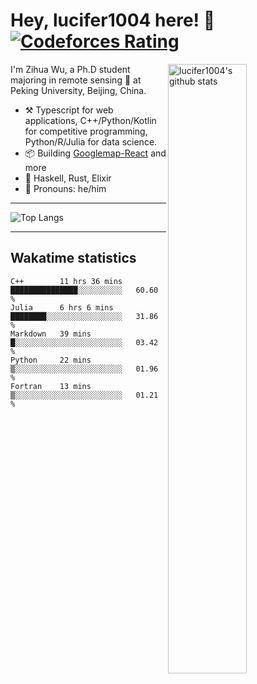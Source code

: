# Hey, lucifer1004 here! :wave: [![Codeforces Rating](https://cfrating.ihcr.top/?user=lucifer1004&style=flat-square)](https://codeforces.com/profile/lucifer1004)

<img width="50%" align="right" alt="lucifer1004's github stats" src="https://github-readme-stats.vercel.app/api?username=lucifer1004&show_icons=true">

I'm Zihua Wu, a Ph.D student majoring in remote sensing :satellite: at Peking University, Beijing, China.

- :hammer_and_pick: Typescript for web applications, C++/Python/Kotlin for competitive programming, Python/R/Julia for data science.
- :package: Building [Googlemap-React](https://github.com/googlemap-react/googlemap-react) and more
- :seedling: Haskell, Rust, Elixir
- :man: Pronouns: he/him

---

![Top Langs](https://github-readme-stats.vercel.app/api/top-langs/?username=lucifer1004&layout=compact)

---

## Wakatime statistics

<!--START_SECTION:waka-->
```text
C++        11 hrs 36 mins  ███████████████░░░░░░░░░░   60.60 % 
Julia      6 hrs 6 mins    ████████░░░░░░░░░░░░░░░░░   31.86 % 
Markdown   39 mins         █░░░░░░░░░░░░░░░░░░░░░░░░   03.42 % 
Python     22 mins         ▒░░░░░░░░░░░░░░░░░░░░░░░░   01.96 % 
Fortran    13 mins         ▒░░░░░░░░░░░░░░░░░░░░░░░░   01.21 % 
```
<!--END_SECTION:waka-->
